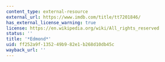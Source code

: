 ```yaml
---
content_type: external-resource
external_url: https://www.imdb.com/title/tt7201846/
has_external_license_warning: true
license: https://en.wikipedia.org/wiki/All_rights_reserved
status: ''
title: '*Edmond*'
uid: ff252a9f-1352-49b9-82e1-b268d10db45c
wayback_url: ''
---
```

